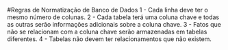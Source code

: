 #Regras de Normatização de Banco de Dados
1 - Cada linha deve ter o mesmo número de colunas.
2 - Cada tabela terá uma coluna chave e todas as outras serão informações adicionais sobre a coluna chave.
3 - Fatos que não se relacionam com a coluna chave serão armazenadas em tabelas diferentes.
4 - Tabelas não devem ter relacionamentos que não existem.
